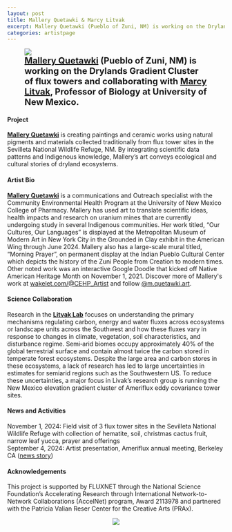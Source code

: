 ```yaml
---
layout: post
title: Mallery Quetawki & Marcy Litvak
excerpt: Mallery Quetawki (Pueblo of Zuni, NM) is working on the Drylands Gradient Cluster of flux towers and collaborating with Marcy Litvak, Professor of Biology at University of New Mexico.
categories: artistpage
---
```


<figure class="half">
	<img src="https://fluxnetart.github.io/images/Mallery_Marcy.png">
	<figcaption style="font-size: 20;"><b> <a href="https://wakelet.com/@CEHP_Artist">Mallery Quetawki</a> (Pueblo of Zuni, NM) is working on the Drylands Gradient Cluster of flux towers and collaborating with  <a href="https://www.litvaklab.org/">Marcy Litvak</a>, Professor of Biology at University of New Mexico.</b></figcaption>
</figure>


<h4>Project</h4>

<b><a href="https://wakelet.com/@CEHP_Artist">Mallery Quetawki</a></b> is creating paintings and ceramic works using natural pigments and materials collected traditionally from flux tower sites in the Sevilleta National Wildlife Refuge, NM. By integrating scientific data patterns and Indigenous knowledge, Mallery’s art conveys ecological and cultural stories of dryland ecosystems. 


<h4>Artist Bio</h4>

<b><a href="https://wakelet.com/@CEHP_Artist">Mallery Quetawki</a></b> is a communications and Outreach specialist with the Community Environmental Health Program at the University of New Mexico College of Pharmacy. Mallery has used art to translate scientific ideas, health impacts and research on uranium mines that are currently undergoing study in several Indigenous communities. Her work titled, “Our Cultures, Our Languages” is displayed at the Metropolitan Museum of Modern Art in New York City in the Grounded in Clay exhibit in the American Wing through June 2024. Mallery also has a large-scale mural titled, “Morning Prayer”, on permanent display at the Indian Pueblo Cultural Center which depicts the history of the Zuni People from Creation to modern times. Other noted work was an interactive Google Doodle that kicked off Native American Heritage Month on November 1, 2021. Discover more of Mallery's work at <a href="https://wakelet.com/@CEHP_Artist">wakelet.com/@CEHP_Artist</a> and follow <a href="https://www.instagram.com/m.quetawki.art/">@m.quetawki.art</a>.


<h4>Science Collaboration</h4>

Research in the <b><a href="https://www.litvaklab.org/">Litvak Lab</a></b> focuses on understanding the primary mechanisms regulating carbon, energy and water fluxes across ecosystems or landscape units across the Southwest and how these fluxes vary in response to changes in climate,  vegetation, soil characteristics, and disturbance regime. Semi‐arid biomes occupy approximately 40%  of the global terrestrial surface and contain almost twice the carbon  stored in temperate forest ecosystems. Despite the large area and carbon stores in these ecosystems, a lack of research has led to large uncertainties in estimates for semiarid regions such as the Southwestern US.  To reduce these uncertainties, a major focus in Livak’s research group is running the New Mexico elevation gradient cluster of Ameriflux eddy covariance tower sites.


<h4>News and Activities</h4>

<figcaption>
November 1, 2024: Field visit of 3 flux tower sites in the Sevilleta National Wildlife Refuge with collection of hematite, soil, christmas cactus fruit, narrow leaf yucca, prayer and offerings<br>
September 4, 2024: Artist presentation, Ameriflux annual meeting, Berkeley CA (<a href="https://fluxnetart.github.io/amerifluxmeeting/">news story</a>)<br>
</figcaption>


<h4>Acknowledgements</h4>

<figcaption>
This project is supported by FLUXNET through the National Science Foundation’s Accelerating Research through International Network-to-Network Collaborations (AccelNet) program, Award 2113978 and partnered with the Patricia Valian Reser Center for the Creative Arts (PRAx).
</figcaption>

<figure style="text-align: center;">
  <img src="https://fluxnetart.github.io/images/Mallery_logos.png">
</figure>
